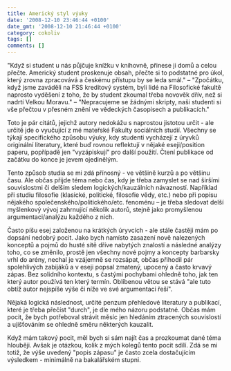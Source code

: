 ```yaml
---
title: Americký styl výuky
date: '2008-12-10 23:46:44 +0100'
date_gmt: '2008-12-10 21:46:44 +0100'
category: cokoliv
tags: []
comments: []
---
```

<p>"Když si student u nás půjčuje knížku v knihovně, přinese ji domů a celou přečte. Americký student proskenuje obsah, přečte si to podstatné pro úkol, který zrovna zpracovává a českému přístupu by se leda smál." – "Zpočátku, když jsme zaváděli na FSS kreditový systém, byli lidé na Filosofické fakultě naprosto vyděšení z toho, že by student zkoumal třeba novověk dřív, než si nadrtí Velkou Moravu." – "Nepracujeme se žádnými skripty, naši studenti si vše přečtou v přesném znění ve vědeckých časopisech a publikacích."</p>
<p>Toto je pár citátů, jejichž autory nedokážu s naprostou jistotou určit - ale určitě jde o vyučující z mé mateřské Fakulty sociálních studií. Všechny se týkají specifického způsobu výuky, kdy studenti vycházejí z úryvků originální literatury, které buď rovnou reflektují v nějaké eseji/position paperu, popřípadě jen "vyzápiskují" pro další použití. Čtení publikace od začátku do konce je jevem ojedinělým.</p>
<p>Tento způsob studia se mi zdá přínosný - ve většině kurzů a po většinu času. Ale občas přijde téma nebo čas, kdy je třeba zamyslet se nad širšími souvislostmi či delším sledem logických/kauzálních návazností. Například při studiu filosofie (klasické, politické, filosofie vědy, etc.) nebo při popisu nějakého společenského/politického/etc. fenoménu – je třeba sledovat delší myšlenkový vývoj zahrnující několik autorů, stejně jako promyšlenou argumentaci/analýzu každého z nich.</p>
<p>Často píšu esej založenou na krátkých úryvcích - ale stále častěji mám po dopsání nedobrý pocit. Jako bych namísto zasazení nově nalezených konceptů a pojmů do husté sítě dříve nabytých znalostí a následné analýzy toho, co se změnilo, prostě jen všechny nové pojmy a koncepty barbarsky vrhl do arény, nechal je vzájemně se rozsápat, občas přihodil pár spolehlivých zabijáků a v eseji popsal zmatený, upocený a často krvavý zápas. Bez solidního kontextu, s častými pochybami ohledně toho, jak ten který autor používá ten který termín. Oblíbenou větou se stává "ale tuto obtíž autor nejspíše výše či níže ve své argumentaci řeší".</p>
<p>Nějaká logická následnost, určité penzum přehledové literatury a publikací, které je třeba přečíst "durch", je dle mého názoru podstatné. Občas mám pocit, že bych potřeboval strávit měsíc jen hledáním ztracených souvislostí a ujišťováním se ohledně směru některých kauzalit.</p>
<p>Když mám takový pocit, měl bych si sám najít čas a prozkoumat dané téma hlouběji. Avšak je otázkou, kolik z mých kolegů tento pocit sdílí. Zdá se mi totiž, že výše uvedený "popis zápasu" je často zcela dostačujícím výsledkem - minimálně na bakalářském stupni.</p>
